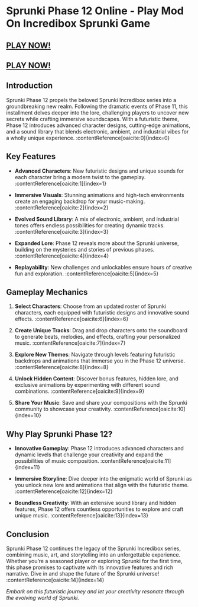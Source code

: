 # Sprunki Phase 12 Online - Play Mod On Incredibox Sprunki Game

## [PLAY NOW!](https://apkitech.com/)

## [PLAY NOW!](https://modmeme.com/)

## Introduction

Sprunki Phase 12 propels the beloved Sprunki Incredibox series into a groundbreaking new realm. Following the dramatic events of Phase 11, this installment delves deeper into the lore, challenging players to uncover new secrets while crafting immersive soundscapes. With a futuristic theme, Phase 12 introduces advanced character designs, cutting-edge animations, and a sound library that blends electronic, ambient, and industrial vibes for a wholly unique experience. :contentReference[oaicite:0]{index=0}

## Key Features

- **Advanced Characters**: New futuristic designs and unique sounds for each character bring a modern twist to the gameplay. :contentReference[oaicite:1]{index=1}

- **Immersive Visuals**: Stunning animations and high-tech environments create an engaging backdrop for your music-making. :contentReference[oaicite:2]{index=2}

- **Evolved Sound Library**: A mix of electronic, ambient, and industrial tones offers endless possibilities for creating dynamic tracks. :contentReference[oaicite:3]{index=3}

- **Expanded Lore**: Phase 12 reveals more about the Sprunki universe, building on the mysteries and stories of previous phases. :contentReference[oaicite:4]{index=4}

- **Replayability**: New challenges and unlockables ensure hours of creative fun and exploration. :contentReference[oaicite:5]{index=5}

## Gameplay Mechanics

1. **Select Characters**: Choose from an updated roster of Sprunki characters, each equipped with futuristic designs and innovative sound effects. :contentReference[oaicite:6]{index=6}

2. **Create Unique Tracks**: Drag and drop characters onto the soundboard to generate beats, melodies, and effects, crafting your personalized music. :contentReference[oaicite:7]{index=7}

3. **Explore New Themes**: Navigate through levels featuring futuristic backdrops and animations that immerse you in the Phase 12 universe. :contentReference[oaicite:8]{index=8}

4. **Unlock Hidden Content**: Discover bonus features, hidden lore, and exclusive animations by experimenting with different sound combinations. :contentReference[oaicite:9]{index=9}

5. **Share Your Music**: Save and share your compositions with the Sprunki community to showcase your creativity. :contentReference[oaicite:10]{index=10}

## Why Play Sprunki Phase 12?

- **Innovative Gameplay**: Phase 12 introduces advanced characters and dynamic levels that challenge your creativity and expand the possibilities of music composition. :contentReference[oaicite:11]{index=11}

- **Immersive Storyline**: Dive deeper into the enigmatic world of Sprunki as you unlock new lore and animations that align with the futuristic theme. :contentReference[oaicite:12]{index=12}

- **Boundless Creativity**: With an extensive sound library and hidden features, Phase 12 offers countless opportunities to explore and craft unique music. :contentReference[oaicite:13]{index=13}

## Conclusion

Sprunki Phase 12 continues the legacy of the Sprunki Incredibox series, combining music, art, and storytelling into an unforgettable experience. Whether you’re a seasoned player or exploring Sprunki for the first time, this phase promises to captivate with its innovative features and rich narrative. Dive in and shape the future of the Sprunki universe! :contentReference[oaicite:14]{index=14}

*Embark on this futuristic journey and let your creativity resonate through the evolving world of Sprunki.*
